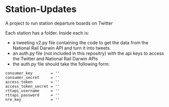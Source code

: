 # Station-Updates
A project to run station departure boards on Twitter

Each station has a folder. Inside each is:
 - a tweeting v2.py file containing the code to get the data from the National Rail Darwin API and turn it into tweets.
 - an auth.py file (not included in this repositry) with the api keys to access the Twitter and National Rail Darwin APIs
 - the auth.py file should take the following form:
```
consumer_key        = ''
consumer_secret     = ''
access_token        = ''
access_token_secret = ''
rttapi_username     = ''
rttapi_password     = ''
nre_key             = ''
```
